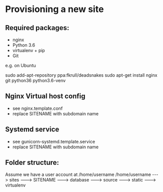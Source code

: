 Provisioning a new site
=======================

## Required packages:

* nginx
* Python 3.6
* virtualenv + pip
* Git

e.g. on Ubuntu

sudo add-apt-repository ppa:fkrull/deadsnakes
sudo apt-get install nginx git python36 python3.6-venv

## Nginx Virtual host config ##

* see nginx.template.conf
* replace SITENAME with subdomain name

## Systemd service ##

* see gunicorn-systemd.template.service 
* replace SITENAME with subdomain name

## Folder structure: ##
Assume we have a user account at /home/username
/home/username
---> sites
     ---> SITENAME
          ---> database
          ---> source
          ---> static
          ---> virtualenv
